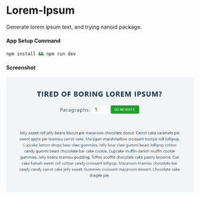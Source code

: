 # Lorem-Ipsum

Generate lorem ipsum text, and trying nanoid package.

#### App Setup Command

```bash
npm install && npm run dev
```

#### Screenshot

![screenshot](screenshot.png)
